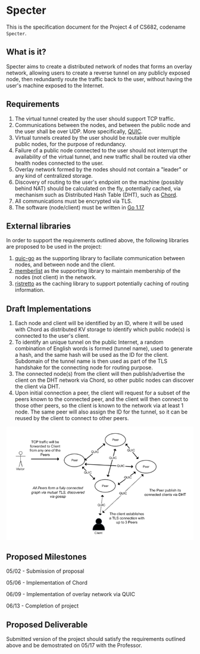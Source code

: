 # Specter

This is the specification document for the Project 4 of CS682, codename `Specter`.

## What is it?

Specter aims to create a distributed network of nodes that forms an overlay network, allowing users to create a reverse tunnel on any publicly exposed node, then redundantly route the traffic back to the user, without having the user's machine exposed to the Internet.

## Requirements

1. The virtual tunnel created by the user should support TCP traffic.
2. Communications between the nodes, and between the public node and the user shall be over UDP. More specifically, [QUIC](https://datatracker.ietf.org/doc/html/rfc9000).
3. Virtual tunnels created by the user should be routable over multiple public nodes, for the purpose of redundancy.
4. Failure of a public node connected to the user should not interrupt the availability of the virtual tunnel, and new traffic shall be routed via other health nodes connected to the user.
5. Overlay network formed by the nodes should not contain a "leader" or any kind of centralized storage.
6. Discovery of routing to the user's endpoint on the machine (possibly behind NAT) should be calculated on the fly, potentially cached, via mechanism such as Distributed Hash Table (DHT), such as [Chord](https://pdos.csail.mit.edu/papers/ton:chord/paper-ton.pdf).
7. All communications must be encrypted via TLS.
8. The software (node/client) must be written in [Go 1.17](https://go.dev/)

## External libraries

In order to support the requirements outlined above, the following libraries are proposed to be used in the project:

1. [quic-go](https://github.com/lucas-clemente/quic-go) as the supporting library to faciliate communication between nodes, and between node and the client.
2. [memberlist](https://github.com/hashicorp/memberlist) as the supporting library to maintain membership of the nodes (not client) in the network.
3. [ristretto](https://github.com/dgraph-io/ristretto) as the caching library to support potentially caching of routing information.

## Draft Implementations

1. Each node and client will be identified by an ID, where it will be used with Chord as distributed KV storage to identify which public node(s) is connected to the user's client.
2. To identify an unique tunnel on the public Internet, a random combination of English words is formed (tunnel name), used to generate a hash, and the same hash will be used as the ID for the client. Subdomain of the tunnel name is then used as part of the TLS handshake for the connecting node for routing purpose.
3. The connected node(s) from the client will then publish/advertise the client on the DHT network via Chord, so other public nodes can discover the client via DHT.
4. Upon initial connection a peer, the client will request for a subset of the peers known to the connected peer, and the client will then connect to those other peers, so the client is known to the network via at least 1 node. The same peer will also assign the ID for the tunnel, so it can be reused by the client to connect to other peers.

![Architecture](./specter.png)

## Proposed Milestones

05/02 - Submission of proposal

05/06 - Implementation of Chord

06/09 - Implementation of overlay network via QUIC

06/13 - Completion of project

## Proposed Deliverable

Submitted version of the project should satisfy the requirements outlined above and be demostrated on 05/17 with the Professor.